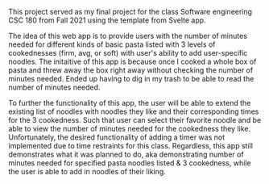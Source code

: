This project served as my final project for the class Software engineering CSC 180 from Fall 2021 using the template from Svelte app.

The idea of this web app is to provide users with the number of minutes needed for different kinds of basic pasta listed with 3 levels of cookednesses (firm, avg, or soft) with user's ability to add user-specific noodles. The initaitive of this app is because once I cooked a whole box of pasta and threw away the box right away without checking the number of minutes needed. Ended up having to dig in my trash to be able to read the number of minutes needed. 

To further the functionality of this app, the user will be able to extend the existing list of noodles with noodles they like and their corresponding times for the 3 cookedness. Such that user can select their favorite noodle and be able to view the number of minutes needed for the cookedness they like. Unfortunately, the desired functionality of adding a timer was not implemented due to time restraints for this class. Regardless, this app still demonstrates what it was planned to do, aka demonstrating number of minutes needed for specified pasta noodles listed & 3 cookedness, while the user is able to add in noodles of their liking.
